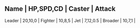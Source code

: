 Name    | HP,SPD,CD | Caster | Attack
-----------------------------------------------------------------------------------------------
Leader  | 20,10,0   | 
Fighter | 10,8,5    | 
Jet     | 7,12,0.5  | 
Broader | 10,7,1    | 